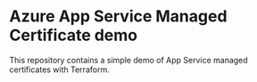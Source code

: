 # Azure App Service Managed Certificate demo

This repository contains a simple demo of App Service managed certificates with Terraform.
